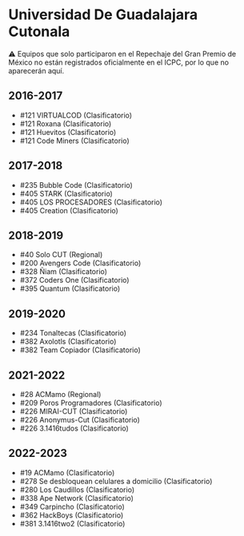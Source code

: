 # Universidad De Guadalajara Cutonala

:warning: Equipos que solo participaron en el Repechaje del Gran Premio de México no están registrados oficialmente en el ICPC, por lo que no aparecerán aquí.

## 2016-2017

- #121 VIRTUALCOD (Clasificatorio)
- #121 Roxana (Clasificatorio)
- #121 Huevitos (Clasificatorio)
- #121 Code Miners (Clasificatorio)

## 2017-2018

- #235 Bubble Code (Clasificatorio)
- #405 STARK (Clasificatorio)
- #405 LOS PROCESADORES (Clasificatorio)
- #405 Creation (Clasificatorio)

## 2018-2019

- #40 Solo CUT (Regional)
- #200 Avengers Code (Clasificatorio)
- #328 Ñiam (Clasificatorio)
- #372 Coders One (Clasificatorio)
- #395 Quantum (Clasificatorio)

## 2019-2020

- #234 Tonaltecas (Clasificatorio)
- #382 Axolotls (Clasificatorio)
- #382 Team Copiador (Clasificatorio)

## 2021-2022

- #28 ACMamo (Regional)
- #209 Poros Programadores (Clasificatorio)
- #226 MIRAI-CUT (Clasificatorio)
- #226 Anonymus-Cut (Clasificatorio)
- #226 3.1416tudos (Clasificatorio)

## 2022-2023

- #19 ACMamo (Clasificatorio)
- #278 Se desbloquean celulares a domicilio (Clasificatorio)
- #280 Los Caudillos (Clasificatorio)
- #338 Ape Network (Clasificatorio)
- #349 Carpincho (Clasificatorio)
- #362 HackBoys (Clasificatorio)
- #381 3.1416two2 (Clasificatorio)



